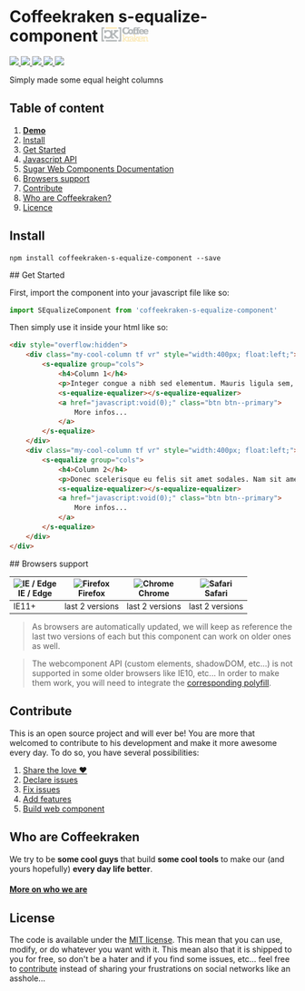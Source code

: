 # Coffeekraken s-equalize-component <img src=".resources/coffeekraken-logo.jpg" height="25px" />

<p>
	<a href="https://travis-ci.org/Coffeekraken/s-equalize-component">
		<img src="https://img.shields.io/travis/Coffeekraken/s-equalize-component.svg?style=flat-square" />
	</a>
	<a href="https://www.npmjs.com/package/coffeekraken-s-equalize-component">
		<img src="https://img.shields.io/npm/v/coffeekraken-s-datepicker.svg?style=flat-square" />
	</a>
	<a href="https://github.com/coffeekraken/s-equalize-component/blob/master/LICENSE.txt">
		<img src="https://img.shields.io/npm/l/coffeekraken-s-datepicker.svg?style=flat-square" />
	</a>
	<!-- <a href="https://github.com/coffeekraken/s-equalize-component">
		<img src="https://img.shields.io/npm/dt/coffeekraken-s-datepicker.svg?style=flat-square" />
	</a>
	<a href="https://github.com/coffeekraken/s-equalize-component">
		<img src="https://img.shields.io/github/forks/coffeekraken/s-equalize-component.svg?style=social&label=Fork&style=flat-square" />
	</a>
	<a href="https://github.com/coffeekraken/s-equalize-component">
		<img src="https://img.shields.io/github/stars/coffeekraken/s-equalize-component.svg?style=social&label=Star&style=flat-square" />
	</a> -->
	<a href="https://twitter.com/coffeekrakenio">
		<img src="https://img.shields.io/twitter/url/http/coffeekrakenio.svg?style=social&style=flat-square" />
	</a>
	<a href="http://coffeekraken.io">
		<img src="https://img.shields.io/twitter/url/http/shields.io.svg?style=flat-square&label=coffeekraken.io&colorB=f2bc2b&style=flat-square" />
	</a>
</p>

Simply made some equal height columns

## Table of content

1. **[Demo](http://components.coffeekraken.io/app/s-equalize-component)**
2. [Install](#readme-install)
3. [Get Started](#readme-get-started)
4. [Javascript API](doc/js)
5. [Sugar Web Components Documentation](https://github.com/Coffeekraken/sugar/blob/master/doc/js/webcomponents.md)
6. [Browsers support](#readme-browsers-support)
7. [Contribute](#readme-contribute)
8. [Who are Coffeekraken?](#readme-who-are-coffeekraken)
9. [Licence](#readme-license)

<a name="readme-install"></a>
## Install

```
npm install coffeekraken-s-equalize-component --save
```

<a name="readme-get-started"></a>
## Get Started

First, import the component into your javascript file like so:

```js
import SEqualizeComponent from 'coffeekraken-s-equalize-component'
```

Then simply use it inside your html like so:

```html
<div style="overflow:hidden">
	<div class="my-cool-column tf vr" style="width:400px; float:left;">
		<s-equalize group="cols">
			<h4>Column 1</h4>
			<p>Integer congue a nibh sed elementum. Mauris ligula sem, scelerisque.</p>
			<s-equalize-equalizer></s-equalize-equalizer>
			<a href="javascript:void(0);" class="btn btn--primary">
				More infos...
			</a>
		</s-equalize>
	</div>
	<div class="my-cool-column tf vr" style="width:400px; float:left;">
		<s-equalize group="cols">
			<h4>Column 2</h4>
			<p>Donec scelerisque eu felis sit amet sodales. Nam sit amet lacus purus. Aliquam rutrum facilisis velit non egestas. Maecenas condimentum condimentum eleifend. Ut sed massa tempus, pellentesque orci id, facilisis dolor. Integer ac ligula convallis, egestas sem ut, luctus purus.</p>
			<s-equalize-equalizer></s-equalize-equalizer>
			<a href="javascript:void(0);" class="btn btn--primary">
				More infos...
			</a>
		</s-equalize>
	</div>
</div>
```

<a id="readme-browsers-support"></a>
## Browsers support

| <img src="https://raw.githubusercontent.com/godban/browsers-support-badges/master/src/images/edge.png" alt="IE / Edge" width="16px" height="16px" /></br>IE / Edge | <img src="https://raw.githubusercontent.com/godban/browsers-support-badges/master/src/images/firefox.png" alt="Firefox" width="16px" height="16px" /></br>Firefox | <img src="https://raw.githubusercontent.com/godban/browsers-support-badges/master/src/images/chrome.png" alt="Chrome" width="16px" height="16px" /></br>Chrome | <img src="https://raw.githubusercontent.com/godban/browsers-support-badges/master/src/images/safari.png" alt="Safari" width="16px" height="16px" /></br>Safari |
| --------- | --------- | --------- | --------- |
| IE11+ | last 2 versions| last 2 versions| last 2 versions

> As browsers are automatically updated, we will keep as reference the last two versions of each but this component can work on older ones as well.

> The webcomponent API (custom elements, shadowDOM, etc...) is not supported in some older browsers like IE10, etc... In order to make them work, you will need to integrate the [corresponding polyfill](https://www.webcomponents.org/polyfills).

<a id="readme-contribute"></a>
## Contribute

This is an open source project and will ever be! You are more that welcomed to contribute to his development and make it more awesome every day.
To do so, you have several possibilities:

1. [Share the love ❤️](https://github.com/Coffeekraken/coffeekraken/blob/master/contribute.md#contribute-share-the-love)
2. [Declare issues](https://github.com/Coffeekraken/coffeekraken/blob/master/contribute.md#contribute-declare-issues)
3. [Fix issues](https://github.com/Coffeekraken/coffeekraken/blob/master/contribute.md#contribute-fix-issues)
4. [Add features](https://github.com/Coffeekraken/coffeekraken/blob/master/contribute.md#contribute-add-features)
5. [Build web component](https://github.com/Coffeekraken/coffeekraken/blob/master/contribute.md#contribute-build-web-component)

<a id="readme-who-are-coffeekraken"></a>
## Who are Coffeekraken

We try to be **some cool guys** that build **some cool tools** to make our (and yours hopefully) **every day life better**.  

#### [More on who we are](https://github.com/Coffeekraken/coffeekraken/blob/master/who-are-we.md)

<a id="readme-license"></a>
## License

The code is available under the [MIT license](LICENSE.txt). This mean that you can use, modify, or do whatever you want with it. This mean also that it is shipped to you for free, so don't be a hater and if you find some issues, etc... feel free to [contribute](https://github.com/Coffeekraken/coffeekraken/blob/master/contribute.md) instead of sharing your frustrations on social networks like an asshole...
